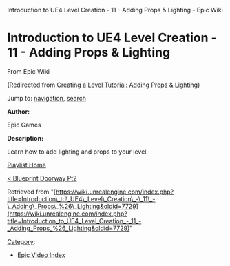 Introduction to UE4 Level Creation - 11 - Adding Props & Lighting - Epic Wiki              

Introduction to UE4 Level Creation - 11 - Adding Props & Lighting
=================================================================

From Epic Wiki

(Redirected from [Creating a Level Tutorial: Adding Props & Lighting](/index.php?title=Creating_a_Level_Tutorial:_Adding_Props_%26_Lighting&redirect=no "Creating a Level Tutorial: Adding Props & Lighting"))

Jump to: [navigation](#mw-navigation), [search](#p-search)

  

**Author:**

Epic Games

**Description:**

Learn how to add lighting and props to your level.

  

[Playlist Home](/Category:Epic_Video_Playlists "Category:Epic Video Playlists")

[< Blueprint Doorway Pt2](/Introduction_to_UE4_Level_Creation_-_10_-_Blueprint_Doorway_Pt2 "Introduction to UE4 Level Creation - 10 - Blueprint Doorway Pt2")

  

Retrieved from "[https://wiki.unrealengine.com/index.php?title=Introduction\_to\_UE4\_Level\_Creation\_-\_11\_-\_Adding\_Props\_%26\_Lighting&oldid=7729](https://wiki.unrealengine.com/index.php?title=Introduction_to_UE4_Level_Creation_-_11_-_Adding_Props_%26_Lighting&oldid=7729)"

[Category](/Special:Categories "Special:Categories"):

*   [Epic Video Index](/index.php?title=Category:Epic_Video_Index&action=edit&redlink=1 "Category:Epic Video Index (page does not exist)")